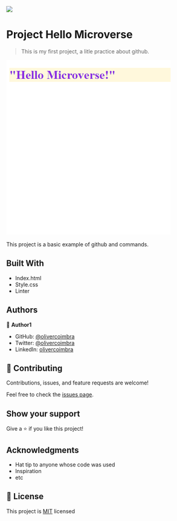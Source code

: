![](https://img.shields.io/badge/Microverse-blueviolet)

# Project Hello Microverse 

> This is my first project, a litle practice about github.

![screenshot](./app_screenshot.png)

This project is a basic example of github and commands.

## Built With

- Index.html
- Style.css
- Linter

## Authors

👤 **Author1**

- GitHub: [@olivercoimbra](https://github.com/olivercoimbra)
- Twitter: [@olivercoimbra](https://twitter.com/olivercoimbra)
- LinkedIn: [olivercoimbra](https://linkedin.com/in/olivercoimbra)


## 🤝 Contributing

Contributions, issues, and feature requests are welcome!

Feel free to check the [issues page](../../issues/).

## Show your support

Give a ⭐️ if you like this project!

## Acknowledgments

- Hat tip to anyone whose code was used
- Inspiration
- etc

## 📝 License

This project is [MIT](./MIT.md) licensed

